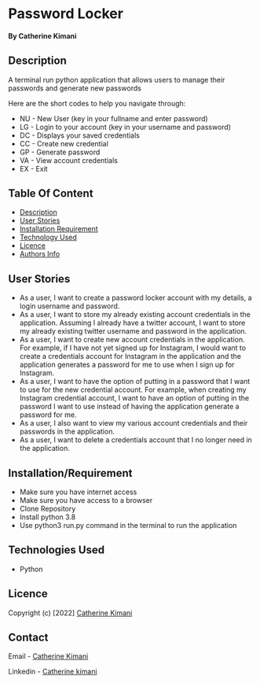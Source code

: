 # Password Locker

#### By Catherine Kimani

## Description

<p> A terminal run python application that allows users to manage their passwords and generate new passwords </p>

<p> Here are the short codes to help you navigate through: </p>

* NU - New User (key in your fullname and enter password)
* LG - Login to your account (key in your username and password)
* DC - Displays your saved credentials
* CC - Create new credential
* GP - Generate password
* VA - View account credentials
* EX - Exit


## Table Of Content

+ [Description](#description)
+ [User Stories](#user-Stories)
+ [Installation Requirement](#Installation)
+ [Technology Used](#technology-used)
+ [Licence](#licence)
+ [Authors Info](#author-Info)

## User Stories
* As a user, I want to create a password locker account with my details, a login username and password.
* As a user, I want to store my already existing account credentials in the application. Assuming I already have a twitter account, I want to store my already existing twitter username and password in the application.
* As a user, I want to create new account credentials in the application. For example, if I have not yet signed up for Instagram, I would want to create a credentials account for Instagram in the application and the application generates a password for me to use when I sign up for Instagram.
* As a user, I want to have the option of putting in a password that I want to use for the new credential account. For example, when creating my Instagram credential account, I want to have an option of putting in the password I want to use instead of having the application generate a password for me.
* As a user, I also want to view my various account credentials and their passwords in the application.
* As a user, I want to delete a credentials account that I no longer need in the application.

## Installation/Requirement
* Make sure you have internet access
* Make sure you have access to a browser
* Clone Repository
* Install python 3.8
* Use python3 run.py command in the terminal to run the application

## Technologies Used
* Python

## Licence
Copyright (c) [2022] [Catherine Kimani](LICENCE)

## Contact

Email - [Catherine Kimani](catherinekimani882@gmail.com)

Linkedin - [Catherine kimani](https://www.linkedin.com/in/catherine-kimani-5464ba1b6/)